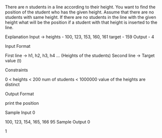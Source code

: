 There are n students in a line according to their height. You want to find the position of the student who has the given height. Assume that there are no students with same height. If there are no students in the line with the given height what will be the position if a student with that height is inserted to the line.

Explanation Input -> heights - 100, 123, 153, 160, 161 target - 159 Output - 4

Input Format

First line -> h1, h2, h3, h4 ... (Heights of the students) Second line -> Target value (t)

Constraints

0 < heights < 200 num of students < 1000000 value of the heights are distinct

Output Format

print the position

Sample Input 0

100, 123, 154, 165, 166
95
Sample Output 0

1